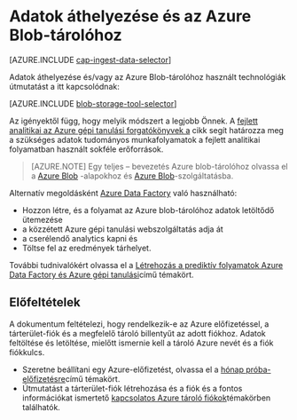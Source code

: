 <properties
    pageTitle="Adatok áthelyezése és az Azure Blob-tárolóhoz |} Microsoft Azure"
    description="Adatok áthelyezése és az Azure Blob-tárolóhoz"
    services="machine-learning,storage"
    documentationCenter=""
    authors="bradsev"
    manager="jhubbard"
    editor="cgronlun" />

<tags
    ms.service="machine-learning"
    ms.workload="data-services"
    ms.tgt_pltfrm="na"
    ms.devlang="na"
    ms.topic="article"
    ms.date="09/14/2016"
    ms.author="bradsev;sachouks" />

# <a name="move-data-to-and-from-azure-blob-storage"></a>Adatok áthelyezése és az Azure Blob-tárolóhoz

[AZURE.INCLUDE [cap-ingest-data-selector](../../includes/cap-ingest-data-selector.md)]

Adatok áthelyezése és/vagy az Azure Blob-tárolóhoz használt technológiák útmutatást a itt kapcsolódnak:

[AZURE.INCLUDE [blob-storage-tool-selector](../../includes/machine-learning-blob-storage-tool-selector.md)]
 
Az igényektől függ, hogy melyik módszert a legjobb Önnek. A [fejlett analitikai az Azure gépi tanulási forgatókönyvek a](machine-learning-data-science-plan-sample-scenarios.md) cikk segít határozza meg a szükséges adatok tudományos munkafolyamatok a fejlett analitikai folyamatban használt sokféle erőforrások.

> [AZURE.NOTE] Egy teljes – bevezetés Azure blob-tárolóhoz olvassa el a [Azure Blob](../storage/storage-dotnet-how-to-use-blobs.md) -alapokhoz és [Azure Blob](https://msdn.microsoft.com/library/azure/dd179376.aspx)-szolgáltatásba.

Alternatív megoldásként [Azure Data Factory](https://azure.microsoft.com/services/data-factory/) való használható: 

- Hozzon létre, és a folyamat az Azure blob-tárolóhoz adatok letöltődő ütemezése 
- a közzétett Azure gépi tanulási webszolgáltatás adja át 
- a cserélendő analytics kapni és 
- Töltse fel az eredmények tárhelyet. 

További tudnivalókért olvassa el a [Létrehozás a prediktív folyamatok Azure Data Factory és Azure gépi tanulási](../data-factory/data-factory-azure-ml-batch-execution-activity.md)című témakört.

## <a name="prerequisites"></a>Előfeltételek

A dokumentum feltételezi, hogy rendelkezik-e az Azure előfizetéssel, a tárterület-fiók és a megfelelő tároló billentyűt az adott fiókhoz. Adatok feltöltése és letöltése, mielőtt ismernie kell a tároló Azure nevét és a fiók fiókkulcs.

- Szeretne beállítani egy Azure-előfizetést, olvassa el a [hónap próba-előfizetésre](https://azure.microsoft.com/pricing/free-trial/)című témakört.
- Útmutatást a tárterület-fiók létrehozása és a fiók és a fontos információkat ismertető [kapcsolatos Azure tároló fiókok](../storage/storage-create-storage-account.md)témakörben találhatók.

